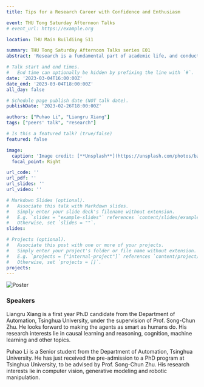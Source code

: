 ```yaml
---
title: Tips for a Research Career with Confidence and Enthusiasm

event: THU Tong Saturday Afternoon Talks
# event_url: https://example.org

location: THU Main Buildiing 511

summary: THU Tong Saturday Afternoon Talks series E01
abstract: 'Research is a fundamental part of academic life, and conducting research can be both exciting and challenging. Choosing the right research topic, finding a supportive mentor, and navigating the research process can be daunting tasks. However, with the right mindset and approach, anyone can overcome these obstacles and excel in their research endeavors. Puhao and Liangru will share tips and strategies to inspire and empower audiences to pursue their research interests with confidence and enthusiasm.'

# Talk start and end times.
#   End time can optionally be hidden by prefixing the line with `#`.
date: '2023-03-04T16:00:00Z'
date_end: '2023-03-04T18:00:00Z'
all_day: false

# Schedule page publish date (NOT talk date).
publishDate: '2023-02-26T18:00:00Z'

authors: ["Puhao Li", "Liangru Xiang"]
tags: ["peers' talk", "research"]

# Is this a featured talk? (true/false)
featured: false

image:
  caption: 'Image credit: [**Unsplash**](https://unsplash.com/photos/bzdhc5b3Bxs)'
  focal_point: Right

url_code: ''
url_pdf: ''
url_slides: ''
url_video: ''

# Markdown Slides (optional).
#   Associate this talk with Markdown slides.
#   Simply enter your slide deck's filename without extension.
#   E.g. `slides = "example-slides"` references `content/slides/example-slides.md`.
#   Otherwise, set `slides = ""`.
slides:

# Projects (optional).
#   Associate this post with one or more of your projects.
#   Simply enter your project's folder or file name without extension.
#   E.g. `projects = ["internal-project"]` references `content/project/deep-learning/index.md`.
#   Otherwise, set `projects = []`.
projects:
---
```


![Poster](https://assets.tongclass.ac.cn/events/thu-tong-saturday-afternoon-talks/1.ResearchTips/Poster.png)

### Speakers

Liangru Xiang is a first year Ph.D candidate from the Department of Automation, Tsinghua University, under the supervision of Prof. Song-Chun Zhu. He looks forward to making the agents as smart as humans do. His research interests lie in causal learning and reasoning, cognition, machine learning and other topics.

Puhao Li is a Senior student from the Department of Automation, Tsinghua University. He has just received the pre-admission to a PhD program at Tsinghua University, to be advised by Prof. Song-Chun Zhu. His research interests lie in computer vision, generative modeling and robotic manipulation.
